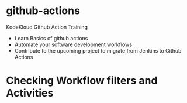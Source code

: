 # github-actions
KodeKloud Github Action Training
 - Learn Basics of github actions
 - Automate your software development workflows
 - Contribute to the upcoming project to migrate from Jenkins to Github Actions


# Checking Workflow filters and Activities
